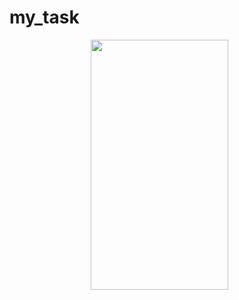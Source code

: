 # my_task

  <p align="center">
 <img src="https://user-images.githubusercontent.com/78268762/189082429-c56c383c-ad71-48e6-aad5-91c4aeb85d2b.png" width="220" height="400" />
&nbsp; &nbsp; &nbsp; 
 
                                                                                                                   




